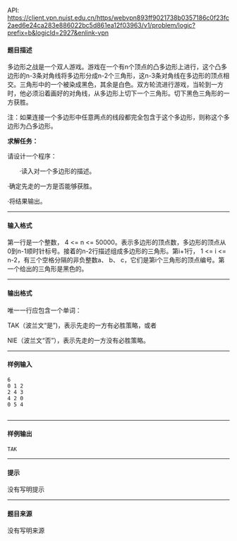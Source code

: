 API: https://client.vpn.nuist.edu.cn/https/webvpn893ff9021738b0357186c0f23fc2aed6e24ca283e886022bc5d861ea12f03963/v1/problem/logic?prefix=b&logicId=2927&enlink-vpn

#### 题目描述

多边形之战是一个双人游戏。游戏在一个有n个顶点的凸多边形上进行，这个凸多边形的n-3条对角线将多边形分成n-2个三角形，这n-3条对角线在多边形的顶点相交。三角形中的一个被染成黑色，其余是白色。双方轮流进行游戏，当轮到一方时，他必须沿着画好的对角线，从多边形上切下一个三角形。切下黑色三角形的一方获胜。

注：如果连接一个多边形中任意两点的线段都完全包含于这个多边形，则称这个多边形为凸多边形。

**求解任务：**

请设计一个程序：

       ·读入对一个多边形的描述。

·确定先走的一方是否能够获胜。

·将结果输出。

---

#### 输入格式

第一行是一个整数， 4 <= n <= 50000。表示多边形的顶点数，多边形的顶点从0到n-1顺时针标号。接着的n-2行描述组成多边形的三角形。第i+1行， 1 <= i <= n-2，有三个空格分隔的非负整数a、 b、 c，它们是第i个三角形的顶点编号。第一个给出的三角形是黑色的。

---

#### 输出格式

唯一一行应包含一个单词：

TAK（波兰文“是”)，表示先走的一方有必胜策略，或者

NIE（波兰文“否”），表示先走的一方没有必胜策略。

---

#### 样例输入
```
6
0 1 2
2 4 3
4 2 0
0 5 4
 

```

---

#### 样例输出
```
TAK
```

---

#### 提示

没有写明提示

---

#### 题目来源

没有写明来源